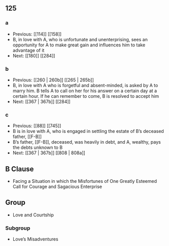 ## 125
### a
- Previous: [[114]] [[158]] 
- B, in love with A, who is unfortunate and unenterprising, sees an opportunity for A to make great gain and influences him to take advantage of it
- Next: [[180]] [[284]] 

### b
- Previous: [[260 | 260b]] [[265 | 265b]] 
- B, in love with A who is forgetful and absent-minded, is asked by A to marry him. B tells A to call on her for his answer on a certain day at a certain hour. If he can remember to come, B is resolved to accept him
- Next: [[367 | 367b]] [[284]] 

### c
- Previous: [[88]] [[745]] 
- B is in love with A, who is engaged in settling the estate of B’s deceased father, [[F-B]]
- B’s father, [[F-B]], deceased, was heavily in debt, and A, wealthy, pays the debts unknown to B
- Next: [[367 | 367b]] [[808 | 808a]] 

## B Clause
- Facing a Situation in which the Misfortunes of One Greatly Esteemed Call for Courage and Sagacious Enterprise

## Group
- Love and Courtship

### Subgroup
- Love’s Misadventures

